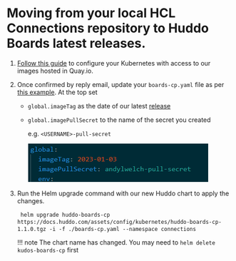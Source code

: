 # Moving from your local HCL Connections repository to Huddo Boards latest releases.

1. [Follow this guide](../images.md) to configure your Kubernetes with access to our images hosted in Quay.io.

1. Once confirmed by reply email, update your `boards-cp.yaml` file as per [this example](../../assets/config/kubernetes/boards-cp.yaml).  At the top set

    - `global.imageTag` as the date of our latest [release](../releases.md)
    - `global.imagePullSecret` to the name of the secret you created
    
        e.g. `<USERNAME>-pull-secret`

        ![Example](../../quay/config-yaml.png)

1. Run the Helm upgrade command with our new Huddo chart to apply the changes.

        helm upgrade huddo-boards-cp https://docs.huddo.com/assets/config/kubernetes/huddo-boards-cp-1.1.0.tgz -i -f ./boards-cp.yaml --namespace connections

    !!! note
        The chart name has changed. You may need to `helm delete kudos-boards-cp` first
